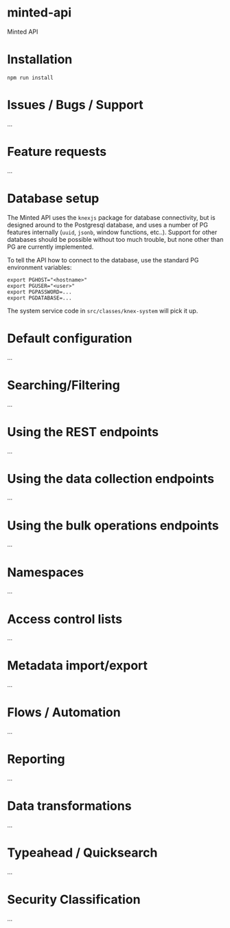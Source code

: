 # minted-api

Minted API

# Installation

`npm run install`

# Issues / Bugs / Support

...

# Feature requests

...

# Database setup

The Minted API uses the `knexjs` package for database connectivity, but is designed around to the Postgresql database, and uses a number of PG features internally (`uuid`, `jsonb`, window functions, etc..). Support for other databases should be possible without too much trouble, but none other than PG are currently implemented.

To tell the API how to connect to the database, use the standard PG environment variables:

```
export PGHOST="<hostname>"
export PGUSER="<user>"
export PGPASSWORD=...
export PGDATABASE=...
```

The system service code in `src/classes/knex-system` will pick it up.

# Default configuration

...

# Searching/Filtering

...

# Using the REST endpoints

...

# Using the data collection endpoints

...

# Using the bulk operations endpoints

...

# Namespaces

...

# Access control lists

...

# Metadata import/export

...

# Flows / Automation

...

# Reporting

...

# Data transformations

...

# Typeahead / Quicksearch

...

# Security Classification

...
